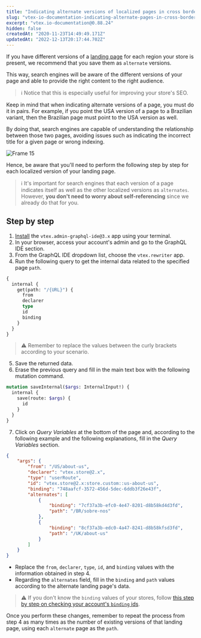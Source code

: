```yaml
---
title: "Indicating alternate versions of localized pages in cross border stores"
slug: "vtex-io-documentation-indicating-alternate-pages-in-cross-border-stores"
excerpt: "vtex.io-documentation@0.88.24"
hidden: false
createdAt: "2020-11-23T14:49:49.171Z"
updatedAt: "2022-12-13T20:17:44.702Z"
---
```


If you have different versions of a [landing page](https://developers.vtex.com/docs/vtex-io-documentation-creating-a-new-custom-page) for each region your store is present, we recommend that you save them as `alternate` versions.

This way, search engines will be aware of the different versions of your page and able to provide the right content to the right audience.

> ℹ️ Notice that this is especially useful for improving your store's SEO.

Keep in mind that when indicating alternate versions of a page, you must do it in pairs. For example, if you point the USA version of a page to a Brazilian variant, then the Brazilian page must point to the USA version as well.

By doing that, search engines are capable of understanding the relationship between those two pages, avoiding issues such as indicating the incorrect title for a given page or wrong indexing.

![Frame 15](https://cdn.jsdelivr.net/gh/vtexdocs/dev-portal-content@main/images/vtex-io-documentation-indicating-alternate-pages-in-cross-border-stores-0.png)

Hence, be aware that you'll need to perform the following step by step for each localized version of your landing page.

> ℹ️ It's important for search engines that each version of a page indicates itself as well as the other localized versions as `alternates`. However, **you don't need to worry about self-referencing** since we already do that for you.

## Step by step

1. [Install](https://developers.vtex.com/docs/vtex-io-documentation-installing-an-app) the `vtex.admin-graphql-ide@3.x` app using your terminal.
2. In your browser, access your account's admin and go to the GraphQL IDE section.
3. From the GraphQL IDE dropdown list, choose the `vtex.rewriter` app.
4. Run the following query to get the internal data related to the specified page `path`.

```graphql
{
  internal {
    get(path: "/{URL}") {
      from
      declarer
      type
      id
      binding
    }
  }
}
```

> ⚠️ Remember to replace the values between the curly brackets according to your scenario.

5. Save the returned data.
6. Erase the previous query and fill in the main text box with the following mutation command.

```graphql
mutation saveInternal($args: InternalInput!) {
  internal {
    save(route: $args) {
      id
    }
  }
}
```

7. Click on *Query Variables* at the bottom of the page and, according to the following example and the following explanations, fill in the *Query Variables* section.

```json
{
    "args": {
        "from": "/US/about-us",
        "declarer": "vtex.store@2.x",
        "type": "userRoute",
        "id": "vtex.store@2.x:store.custom::us-about-us",
        "binding": "748aafcf-3572-456d-5dec-6ddb3f26e43f",
        "alternates": [
            {
                "binding": "7cf37a3b-efc0-4e47-8201-d8b58kd4d3fd",
                "path": "/BR/sobre-nos"
            },
            {
                "binding": "8cf37a3b-edc0-4a47-8241-d8b58kfsd3fd",
                "path": "/UK/about-us"
            }
        ]
    }
}
```

- Replace the `from`, `declarer`, `type`, `id`, and `binding` values with the information obtained in step 4.
- Regarding the `alternates` field, fill in the `binding` and `path` values according to the alternate landing page's data.

> ⚠️ If you don't know the `binding` values of your stores, follow [this step by step on checking your account's `binding` ids](https://developers.vtex.com/docs/checking-your-stores-binding-id).

Once you perform these changes, remember to repeat the process from step 4 as many times as the number of existing versions of that landing page, using each `alternate` page as the `path`.
